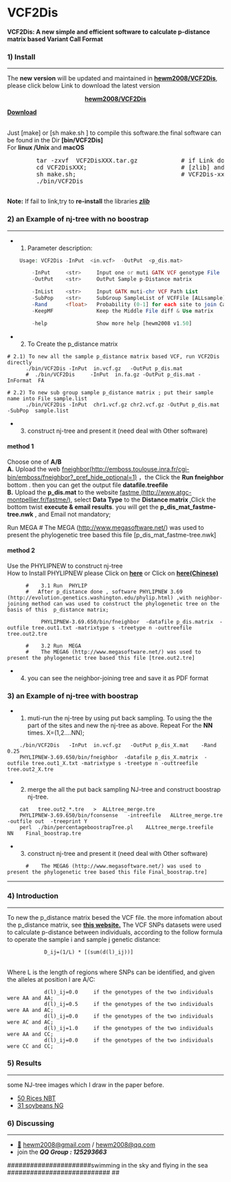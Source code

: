 # VCF2Dis
<b>VCF2Dis: A new simple and efficient software to calculate p-distance matrix based Variant Call Format</b>

###  1) Install
------------
The <b>new version</b> will be updated and maintained in <b>[hewm2008/VCF2Dis](https://github.com/hewm2008/VCF2Dis)</b>, please click below Link to download the latest version
</br><p align="center"><b>[hewm2008/VCF2Dis](https://github.com/hewm2008/VCF2Dis)</b></p>
<b> [Download](https://github.com/hewm2008/VCF2Dis/archive/v1.50.tar.gz) </b>

  </br> Just [make]  or [sh  make.sh ]  to compile this software.the final software can be found in the Dir <b>[bin/VCF2Dis]</b>
  </br> For <b>linux /Unix </b> and <b>macOS</b>
  <pre>
        tar -zxvf  VCF2DisXXX.tar.gz            # if Link do not work ,Try <b>re-install</b> [zlib]library
        cd VCF2DisXXX;                          # [zlib] and copy them to the library Dir
        sh make.sh;                             # VCF2Dis-xx/src/include/zlib
        ./bin/VCF2Dis
  </pre>
  
**Note:** If fail to link,try to <b>re-install</b> the libraries [**_zlib_**](https://zlib.net/)

###  2) an Example of nj-tree with no boostrap
------------
* 1) Parameter description:
```php
	Usage: VCF2Dis -InPut  <in.vcf>  -OutPut  <p_dis.mat>

		-InPut     <str>     Input one or muti GATK VCF genotype File
		-OutPut    <str>     OutPut Sample p-Distance matrix

		-InList    <str>     Input GATK muti-chr VCF Path List
		-SubPop    <str>     SubGroup SampleList of VCFFile [ALLsample]
		-Rand      <float>   Probability (0-1] for each site to join Calculation [1]
		-KeepMF              Keep the Middle File diff & Use matrix

		-help                Show more help [hewm2008 v1.50]

```

* 2) To Create the  p_distance matrix

```
# 2.1) To new all the sample p_distance matrix based VCF, run VCF2Dis directly
      ./bin/VCF2Dis	-InPut	in.vcf.gz	-OutPut p_dis.mat
      #  ./bin/VCF2Dis     -InPut  in.fa.gz	-OutPut p_dis.mat -InFormat  FA

# 2.2) To new sub group sample p_distance matrix ; put their sample name into File sample.list
      ./bin/VCF2Dis	-InPut	chr1.vcf.gz chr2.vcf.gz	-OutPut p_dis.mat  -SubPop  sample.list
```

* 3) construct nj-tree and present it (need deal with Other software)

#### method 1
   Choose one of **A/B**
   </br> **A.** Upload the web [fneighbor(http://emboss.toulouse.inra.fr/cgi-bin/emboss/fneighbor?_pref_hide_optional=1)](http://emboss.toulouse.inra.fr/cgi-bin/emboss/fneighbor?_pref_hide_optional=1) ，the Click the **Run fneighbor** bottom . then you can get the output file **datafile.treefile**
   </br> **B.**  Upload the <b>p_dis.mat</b> to the website [fastme (http://www.atgc-montpellier.fr/fastme/)](http://www.atgc-montpellier.fr/fastme/), select <b>Data Type</b> to the  <b>Distance matrix </b>,Click the bottom twist <b>execute & email results</b>. you will get the <b>p_dis_mat_fastme-tree.nwk</b> , and Email not mandatory;
   

   Run  MEGA        #    The MEGA (http://www.megasoftware.net/) was used to present the phylogenetic tree based this file [p_dis_mat_fastme-tree.nwk]
 
#### method 2
   Use the PHYLIPNEW to construct nj-tree
</br>How to Install PHYLIPNEW please Click on <b> [here](https://github.com/hewm2008/VCF2Dis/blob/main/Install.NJ.en.md)</b> or Click on <b>[here(Chinese)](https://github.com/hewm2008/VCF2Dis/blob/main/Install.NJ.cn.md)</b>
```
      #    3.1 Run  PHYLIP
      #   After p_distance done , software PHYLIPNEW 3.69 (http://evolution.genetics.washington.edu/phylip.html) ,with neighbor-joining method can was used to construct the phylogenetic tree on the basis of this  p_distance matrix;
       
           PHYLIPNEW-3.69.650/bin/fneighbor  -datafile p_dis.matrix  -outfile tree.out1.txt -matrixtype s -treetype n -outtreefile tree.out2.tre

      #    3.2 Run  MEGA
      #    The MEGA6 (http://www.megasoftware.net/) was used to present the phylogenetic tree based this file [tree.out2.tre]
```
* 4) you can see the neighbor-joining tree and save it as PDF format


###  3) an Example of nj-tree with boostrap

* 1) muti-run the nj-tree by using  put back sampling.
To using the the part of the sites and new the nj-tree as above. Repeat For the <b>NN</b> times. X=(1,2....NN); 

```
    ./bin/VCF2Dis	-InPut	in.vcf.gz	-OutPut p_dis_X.mat    -Rand     0.25
    PHYLIPNEW-3.69.650/bin/fneighbor  -datafile p_dis_X.matrix  -outfile tree.out1_X.txt -matrixtype s -treetype n -outtreefile tree.out2_X.tre 
```

* 2) merge the all the  put back sampling  NJ-tree and construct  boostrap nj-tree.

```
	cat   tree.out2_*.tre   >  ALLtree_merge.tre
	PHYLIPNEW-3.69.650/bin/fconsense   -intreefile   ALLtree_merge.tre  -outfile out  -treeprint Y
	perl  ./bin/percentageboostrapTree.pl    ALLtree_merge.treefile    NN    Final_boostrap.tre
```
* 3) construct nj-tree and present it (need deal with Other software)
```
      #    The MEGA6 (http://www.megasoftware.net/) was used to present the phylogenetic tree based this file Final_boostrap.tre] 
```
------------
###  4) Introduction
------------
To new the p_distance matrix besed the VCF file. the more infomation about the p_distance matrix, see <b>[this website.](http://evolution.genetics.washington.edu/phylip/doc/distance.html)</b>
The VCF SNPs datasets were used to calculate p-distance between individuals, according to the follow formula to operate the sample i and sample j genetic distance:

                D_ij=(1/L) * [(sum(d(l)_ij))]

  </br> Where L is the length of regions where SNPs can be identified, and given the alleles at position l are A/C:
```
            d(l)_ij=0.0     if the genotypes of the two individuals were AA and AA;
            d(l)_ij=0.5     if the genotypes of the two individuals were AA and AC;
            d(l)_ij=0.0     if the genotypes of the two individuals were AC and AC;
            d(l)_ij=1.0     if the genotypes of the two individuals were AA and CC;
            d(l)_ij=0.0     if the genotypes of the two individuals were CC and CC;
```



###  5) Results
------------
some NJ-tree images which I draw in the paper before.

* [50 Rices NBT](http://www.nature.com/nbt/journal/v30/n1/images/nbt.2050-F1.jpg)
* [31 soybeans  NG]( http://www.nature.com/ng/journal/v42/n12/images/ng.715-F1.jpg)

###  6) Discussing
------------
- [:email:](https://github.com/hewm2008/VCF2Dis) hewm2008@gmail.com / hewm2008@qq.com
- join the<b><i> QQ Group : 125293663</b></i>


######################swimming in the sky and flying in the sea ########################### ##
